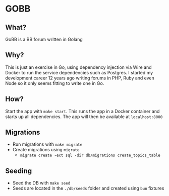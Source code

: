 # GOBB

## What?
GoBB is a BB forum written in Golang

## Why?
This is just an exercise in Go, using dependency injection via Wire and Docker to run the service dependencies such as Postgres.
I started my development career 12 years ago writing forums in PHP, Ruby and even Node so it only seems fitting to write one in Go.

## How?
Start the app with `make start`. This runs the app in a Docker container and starts up all dependencies.
The app will then be available at `localhost:8000`

## Migrations

* Run migrations with `make migrate`
* Create migrations using `migrate`
    * `migrate create -ext sql -dir db/migrations create_topics_table`

## Seeding
* Seed the DB with `make seed`
* Seeds are located in the `./db/seeds` folder and created using `bun` fixtures
